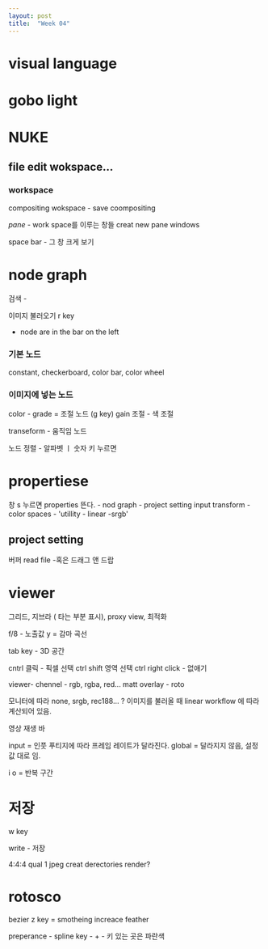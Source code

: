 ```yaml
---
layout: post
title:  "Week 04"
---
```


# visual language

# gobo light

# NUKE

## file edit wokspace...

### workspace
compositing
wokspace - save coompositing

*pane* - work space를 이루는 창들
creat new pane
windows

space bar - 그 창 크게 보기

# node graph

검색 - 

이미지 불러오기 r key

- node are in the bar on the left

### 기본 노드 
constant, checkerboard, color bar, color wheel 

### 이미지에 넣는 노드

color - grade  = 조절 노드 (g key)
gain 조절 - 색 조절

transeform - 움직임 노드

노드 정렬 -  알파벳 ㅣ
숫자 키 누르면 
# propertiese

 창  s 누르면 properties 뜬다. - nod graph -  project setting 
input transform - color spaces - 'utillity - linear -srgb'

## project setting 

버퍼
read file -혹은 드래그 앤 드랍

# viewer

그리드, 지브라 ( 타는 부분 표시), proxy view, 최적화

f/8 - 노출값
y = 감마 곡선

tab key - 3D 공간

cntrl 클릭 - 픽셀 선택
ctrl shift 영역 선택
ctrl right click - 없애기



viewer- chennel - rgb, rgba, red...
matt overlay - roto

모니터에 따라 none, srgb, rec188... ?
이미지를 불러올 때 linear workflow 에 따라 계산되어 있음.

영상 재생 바

input = 인풋 푸티지에 따라 프레임 레이트가 달라진다.
global = 달라지지 않음, 설정값 대로 임.

i o = 반복 구간

# 저장

w key

write - 저장

4:4:4
qual 1
jpeg
creat derectories
render?


# rotosco
bezier
z key = smotheing
increace feather

preperance - spline key - + - 키 있는 곳은 파란색

